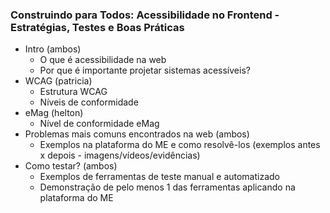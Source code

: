 ### Construindo para Todos: Acessibilidade no Frontend - Estratégias, Testes e Boas Práticas	

- Intro (ambos)
	- O que é acessibilidade na web
	- Por que é importante projetar sistemas acessíveis?
- WCAG (patricia)
	- Estrutura WCAG
	- Níveis de conformidade
- eMag (helton)
	- Nível de conformidade eMag
- Problemas mais comuns encontrados na web (ambos)
	- Exemplos na plataforma do ME e como resolvê-los (exemplos antes x depois - imagens/vídeos/evidências)
- Como testar? (ambos)
	- Exemplos de ferramentas de teste manual e automatizado
	- Demonstração de pelo menos 1 das ferramentas aplicando na plataforma do ME
